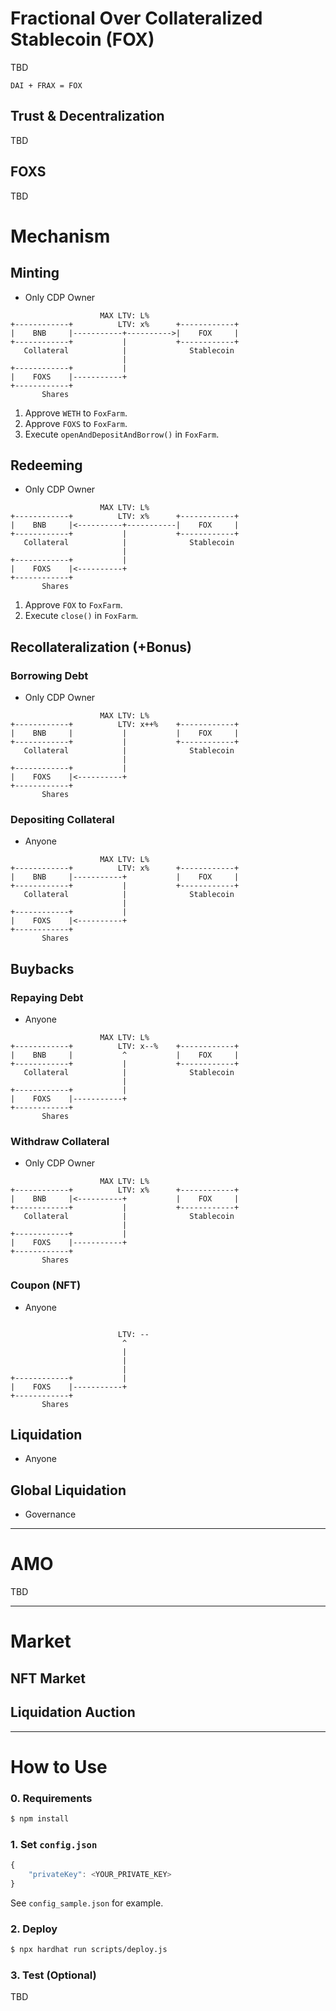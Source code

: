 # Fractional Over Collateralized Stablecoin (FOX)

TBD

```
DAI + FRAX = FOX
```

<!--
How to increase capital efficiency?
- increase maxLTV: more easy, but more risky
- increase service's trust: in some ways, more risky. But collaterals are SAFU
- increase both maxLTV and trust: 😲
-->

## Trust & Decentralization

TBD

## FOXS

TBD

# Mechanism

## Minting

- Only CDP Owner

```
                    MAX LTV: L%
+------------+          LTV: x%      +------------+
|    BNB     |-----------+---------->|    FOX     |
+------------+           |           +------------+
   Collateral            |              Stablecoin
                         |
+------------+           |
|    FOXS    |-----------+
+------------+   
       Shares
```

1. Approve `WETH` to `FoxFarm`.
2. Approve `FOXS` to `FoxFarm`.
3. Execute `openAndDepositAndBorrow()` in `FoxFarm`.

## Redeeming

- Only CDP Owner

```
                    MAX LTV: L%
+------------+          LTV: x%      +------------+
|    BNB     |<----------+-----------|    FOX     |
+------------+           |           +------------+
   Collateral            |              Stablecoin
                         |
+------------+           |
|    FOXS    |<----------+
+------------+   
       Shares
```

1. Approve `FOX` to `FoxFarm`.
2. Execute `close()` in `FoxFarm`.

## Recollateralization (+Bonus)

### Borrowing Debt

- Only CDP Owner

```
                    MAX LTV: L%
+------------+          LTV: x++%    +------------+
|    BNB     |           |           |    FOX     |
+------------+           |           +------------+
   Collateral            |              Stablecoin
                         |
+------------+           |
|    FOXS    |<----------+
+------------+   
       Shares
```

### Depositing Collateral

- Anyone

```
                    MAX LTV: L%
+------------+          LTV: x%      +------------+
|    BNB     |-----------+           |    FOX     |
+------------+           |           +------------+
   Collateral            |              Stablecoin
                         |
+------------+           |
|    FOXS    |<----------+
+------------+   
       Shares
```

## Buybacks

### Repaying Debt

- Anyone

```
                    MAX LTV: L%
+------------+          LTV: x--%    +------------+
|    BNB     |           ^           |    FOX     |
+------------+           |           +------------+
   Collateral            |              Stablecoin
                         |
+------------+           |
|    FOXS    |-----------+
+------------+   
       Shares
```

### Withdraw Collateral

- Only CDP Owner

```
                    MAX LTV: L%
+------------+          LTV: x%      +------------+
|    BNB     |<----------+           |    FOX     |
+------------+           |           +------------+
   Collateral            |              Stablecoin
                         |
+------------+           |
|    FOXS    |-----------+
+------------+   
       Shares
```

### Coupon (NFT)

- Anyone

```

                        LTV: -- 
                         ^
                         |
                         |
                         |
+------------+           |
|    FOXS    |-----------+
+------------+   
       Shares
```

## Liquidation

- Anyone

## Global Liquidation

- Governance

---

# AMO

TBD

---

# Market

## NFT Market

## Liquidation Auction

---

# How to Use

### 0. Requirements

```bash
$ npm install
```

### 1. Set `config.json`

```js
{
    "privateKey": <YOUR_PRIVATE_KEY>
}
```

See `config_sample.json` for example.

### 2. Deploy

```bash
$ npx hardhat run scripts/deploy.js
```

### 3. Test (Optional)

TBD

<!--
---

# Proof-of-Work
- [x] Check additional conditions: total ratio, cdp ratio
- [ ] Oracle feeder
- [ ] BNB liquid staking -> stBNB as collateral
- [ ] Airdrop: DAI, FRAX
- [ ] WARNING or Restriction when protocol trust touches 100% collateral backing level
- [x] OracleFeeder.sol
- [ ] Treasury.sol (Ministry of Finance)

# TODO (tech)
- [ ] Moralis
- [ ] Axelar

# TODO (non-tech)
- [ ] solidity-docgen
- [ ] Docusaurus
- [ ] CI/CD

# Roadmap
- [ ] Zap (FOXS <-> BNB)
- [ ] Multiple collateral: LP as collateral (kind of liquid staking)
- [ ] NFT Market & Auction / Or adopting non-collateral lending feature
- [ ] (Maybe) Swap
-->
